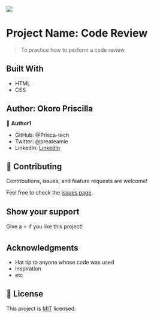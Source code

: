 
![](https://img.shields.io/badge/Microverse-blueviolet)

# Project Name: Code Review

> To practice how to perform a code review.


## Built With

- HTML
- CSS



## Author: Okoro Priscilla

👤 **Author1**

- GitHub: @Prisca-tech
- Twitter: @preateamie
- LinkedIn: [LinkedIn](https://linkedin.com/in/priscilla-okoro)



## 🤝 Contributing

Contributions, issues, and feature requests are welcome!

Feel free to check the [issues page](../../issues/).

## Show your support

Give a ⭐️ if you like this project!

## Acknowledgments

- Hat tip to anyone whose code was used
- Inspiration
- etc

## 📝 License

This project is [MIT](./MIT.md) licensed.
